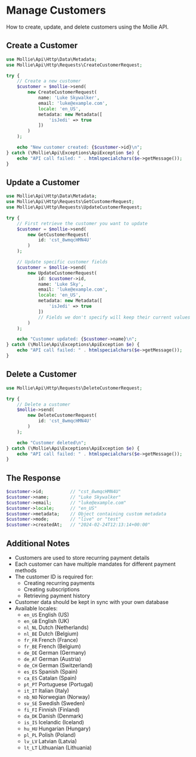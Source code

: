 # Manage Customers

How to create, update, and delete customers using the Mollie API.

## Create a Customer

```php
use Mollie\Api\Http\Data\Metadata;
use Mollie\Api\Http\Requests\CreateCustomerRequest;

try {
    // Create a new customer
    $customer = $mollie->send(
        new CreateCustomerRequest(
            name: 'Luke Skywalker',
            email: 'luke@example.com',
            locale: 'en_US',
            metadata: new Metadata([
                'isJedi' => true
            ])
        )
    );

    echo "New customer created: {$customer->id}\n";
} catch (\Mollie\Api\Exceptions\ApiException $e) {
    echo "API call failed: " . htmlspecialchars($e->getMessage());
}
```

## Update a Customer

```php
use Mollie\Api\Http\Data\Metadata;
use Mollie\Api\Http\Requests\GetCustomerRequest;
use Mollie\Api\Http\Requests\UpdateCustomerRequest;

try {
    // First retrieve the customer you want to update
    $customer = $mollie->send(
        new GetCustomerRequest(
            id: 'cst_8wmqcHMN4U'
        )
    );

    // Update specific customer fields
    $customer = $mollie->send(
        new UpdateCustomerRequest(
            id: $customer->id,
            name: 'Luke Sky',
            email: 'luke@example.com',
            locale: 'en_US',
            metadata: new Metadata([
                'isJedi' => true
            ])
            // Fields we don't specify will keep their current values
        )
    );

    echo "Customer updated: {$customer->name}\n";
} catch (\Mollie\Api\Exceptions\ApiException $e) {
    echo "API call failed: " . htmlspecialchars($e->getMessage());
}
```

## Delete a Customer

```php
use Mollie\Api\Http\Requests\DeleteCustomerRequest;

try {
    // Delete a customer
    $mollie->send(
        new DeleteCustomerRequest(
            id: 'cst_8wmqcHMN4U'
        )
    );

    echo "Customer deleted\n";
} catch (\Mollie\Api\Exceptions\ApiException $e) {
    echo "API call failed: " . htmlspecialchars($e->getMessage());
}
```

## The Response

```php
$customer->id;          // "cst_8wmqcHMN4U"
$customer->name;        // "Luke Skywalker"
$customer->email;       // "luke@example.com"
$customer->locale;      // "en_US"
$customer->metadata;    // Object containing custom metadata
$customer->mode;        // "live" or "test"
$customer->createdAt;   // "2024-02-24T12:13:14+00:00"
```

## Additional Notes

- Customers are used to store recurring payment details
- Each customer can have multiple mandates for different payment methods
- The customer ID is required for:
  - Creating recurring payments
  - Creating subscriptions
  - Retrieving payment history
- Customer data should be kept in sync with your own database
- Available locales:
  - `en_US` English (US)
  - `en_GB` English (UK)
  - `nl_NL` Dutch (Netherlands)
  - `nl_BE` Dutch (Belgium)
  - `fr_FR` French (France)
  - `fr_BE` French (Belgium)
  - `de_DE` German (Germany)
  - `de_AT` German (Austria)
  - `de_CH` German (Switzerland)
  - `es_ES` Spanish (Spain)
  - `ca_ES` Catalan (Spain)
  - `pt_PT` Portuguese (Portugal)
  - `it_IT` Italian (Italy)
  - `nb_NO` Norwegian (Norway)
  - `sv_SE` Swedish (Sweden)
  - `fi_FI` Finnish (Finland)
  - `da_DK` Danish (Denmark)
  - `is_IS` Icelandic (Iceland)
  - `hu_HU` Hungarian (Hungary)
  - `pl_PL` Polish (Poland)
  - `lv_LV` Latvian (Latvia)
  - `lt_LT` Lithuanian (Lithuania)
